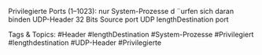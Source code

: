 Privilegierte Ports (1–1023): nur System-Prozesse d ¨urfen sich daran binden
UDP-Header
32 Bits
Source port
UDP lengthDestination port

   Tags & Topics:
   #Header
   #lengthDestination
   #System-Prozesse
   #Privilegiert
   #lengthdestination
   #UDP-Header
   #Privilegierte